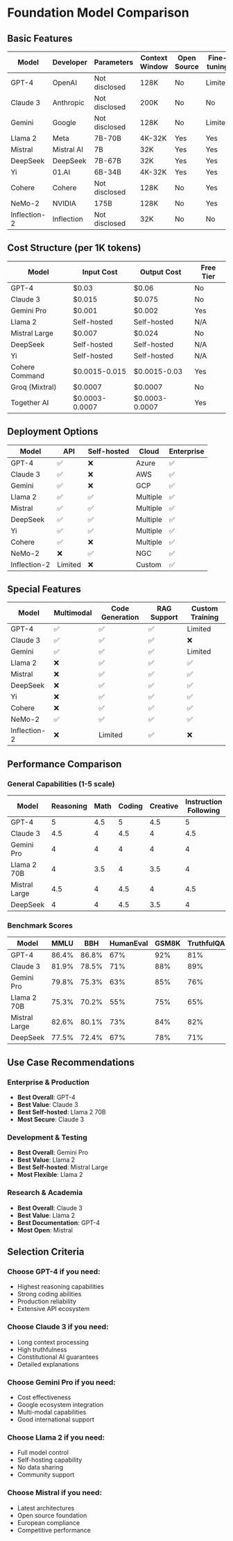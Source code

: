 # Foundation Model Comparison

## Basic Features

| Model | Developer | Parameters | Context Window | Open Source | Fine-tuning |
|-------|-----------|------------|----------------|-------------|-------------|
| GPT-4 | OpenAI | Not disclosed | 128K | No | Limited |
| Claude 3 | Anthropic | Not disclosed | 200K | No | No |
| Gemini | Google | Not disclosed | 128K | No | Limited |
| Llama 2 | Meta | 7B-70B | 4K-32K | Yes | Yes |
| Mistral | Mistral AI | 7B | 32K | Yes | Yes |
| DeepSeek | DeepSeek | 7B-67B | 32K | Yes | Yes |
| Yi | 01.AI | 6B-34B | 4K-32K | Yes | Yes |
| Cohere | Cohere | Not disclosed | 128K | No | Yes |
| NeMo-2 | NVIDIA | 175B | 128K | No | Yes |
| Inflection-2 | Inflection | Not disclosed | 32K | No | No |

## Cost Structure (per 1K tokens)

| Model | Input Cost | Output Cost | Free Tier |
|-------|------------|-------------|------------|
| GPT-4 | $0.03 | $0.06 | No |
| Claude 3 | $0.015 | $0.075 | No |
| Gemini Pro | $0.001 | $0.002 | Yes |
| Llama 2 | Self-hosted | Self-hosted | N/A |
| Mistral Large | $0.007 | $0.024 | No |
| DeepSeek | Self-hosted | Self-hosted | N/A |
| Yi | Self-hosted | Self-hosted | N/A |
| Cohere Command | $0.0015-0.015 | $0.0015-0.03 | Yes |
| Groq (Mixtral) | $0.0007 | $0.0007 | No |
| Together AI | $0.0003-0.0007 | $0.0003-0.0007 | Yes |

## Deployment Options

| Model | API | Self-hosted | Cloud | Enterprise |
|-------|-----|-------------|--------|------------|
| GPT-4 | ✅ | ❌ | Azure | ✅ |
| Claude 3 | ✅ | ❌ | AWS | ✅ |
| Gemini | ✅ | ❌ | GCP | ✅ |
| Llama 2 | ✅ | ✅ | Multiple | ✅ |
| Mistral | ✅ | ✅ | Multiple | ✅ |
| DeepSeek | ✅ | ✅ | Multiple | ✅ |
| Yi | ✅ | ✅ | Multiple | ✅ |
| Cohere | ✅ | ❌ | Multiple | ✅ |
| NeMo-2 | ❌ | ✅ | NGC | ✅ |
| Inflection-2 | Limited | ❌ | Custom | ✅ |

## Special Features

| Model | Multimodal | Code Generation | RAG Support | Custom Training |
|-------|------------|-----------------|-------------|-----------------|
| GPT-4 | ✅ | ✅ | ✅ | Limited |
| Claude 3 | ✅ | ✅ | ✅ | ❌ |
| Gemini | ✅ | ✅ | ✅ | Limited |
| Llama 2 | ❌ | ✅ | ✅ | ✅ |
| Mistral | ❌ | ✅ | ✅ | ✅ |
| DeepSeek | ❌ | ✅ | ✅ | ✅ |
| Yi | ❌ | ✅ | ✅ | ✅ |
| Cohere | ❌ | ✅ | ✅ | ✅ |
| NeMo-2 | ✅ | ✅ | ✅ | ✅ |
| Inflection-2 | ❌ | Limited | ✅ | ❌ |

## Performance Comparison

### General Capabilities (1-5 scale)

| Model | Reasoning | Math | Coding | Creative | Instruction Following |
|-------|-----------|------|---------|----------|---------------------|
| GPT-4 | 5 | 4.5 | 5 | 4.5 | 5 |
| Claude 3 | 4.5 | 4 | 4.5 | 4 | 4.5 |
| Gemini Pro | 4 | 4 | 4 | 4 | 4 |
| Llama 2 70B | 4 | 3.5 | 4 | 3.5 | 4 |
| Mistral Large | 4.5 | 4 | 4.5 | 4 | 4.5 |
| DeepSeek | 4 | 4 | 4.5 | 3.5 | 4 |

### Benchmark Scores

| Model | MMLU | BBH | HumanEval | GSM8K | TruthfulQA |
|-------|------|-----|-----------|--------|------------|
| GPT-4 | 86.4% | 86.8% | 67% | 92% | 81% |
| Claude 3 | 81.9% | 78.5% | 71% | 88% | 89% |
| Gemini Pro | 79.8% | 75.3% | 63% | 85% | 76% |
| Llama 2 70B | 75.3% | 70.2% | 55% | 75% | 65% |
| Mistral Large | 82.6% | 80.1% | 73% | 84% | 82% |
| DeepSeek | 77.5% | 72.4% | 67% | 78% | 71% |

## Use Case Recommendations

### Enterprise & Production
- **Best Overall**: GPT-4
- **Best Value**: Claude 3
- **Best Self-hosted**: Llama 2 70B
- **Most Secure**: Claude 3

### Development & Testing
- **Best Overall**: Gemini Pro
- **Best Value**: Llama 2
- **Best Self-hosted**: Mistral Large
- **Most Flexible**: Llama 2

### Research & Academia
- **Best Overall**: Claude 3
- **Best Value**: Llama 2
- **Best Documentation**: GPT-4
- **Most Open**: Mistral

## Selection Criteria

### Choose GPT-4 if you need:
- Highest reasoning capabilities
- Strong coding abilities
- Production reliability
- Extensive API ecosystem

### Choose Claude 3 if you need:
- Long context processing
- High truthfulness
- Constitutional AI guarantees
- Detailed explanations

### Choose Gemini Pro if you need:
- Cost effectiveness
- Google ecosystem integration
- Multi-modal capabilities
- Good international support

### Choose Llama 2 if you need:
- Full model control
- Self-hosting capability
- No data sharing
- Community support

### Choose Mistral if you need:
- Latest architectures
- Open source foundation
- European compliance
- Competitive performance 